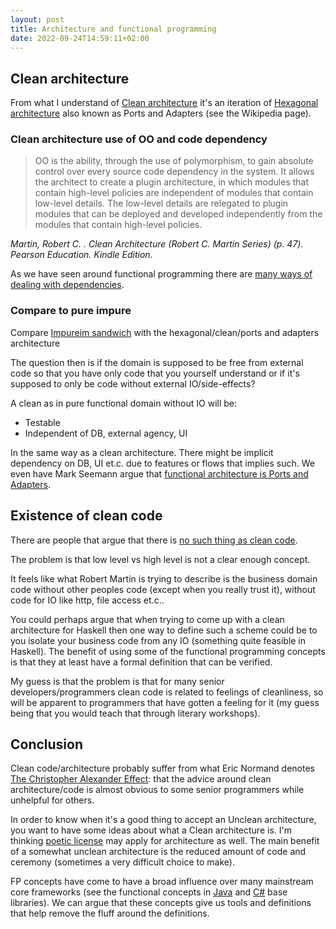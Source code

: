 ```yaml
---
layout: post
title: Architecture and functional programming
date: 2022-09-24T14:59:11+02:00
---
```


## Clean architecture

From what I understand of [Clean architecture](https://blog.cleancoder.com/uncle-bob/2012/08/13/the-clean-architecture.html) it's an iteration of [Hexagonal architecture](https://en.wikipedia.org/wiki/Hexagonal_architecture_(software)) also known as Ports and Adapters (see the Wikipedia page).

### Clean architecture use of OO and code dependency

> OO is the ability, through the use of polymorphism, to gain absolute control over every source code dependency in the system. It allows the architect to create a plugin architecture, in which modules that contain high-level policies are independent of modules that contain low-level details. The low-level details are relegated to plugin modules that can be deployed and developed independently from the modules that contain high-level policies.

*Martin, Robert C. . Clean Architecture (Robert C. Martin Series) (p. 47). Pearson Education. Kindle Edition.*

As we have seen around functional programming there are [many ways of dealing with dependencies](https://fsharpforfunandprofit.com/posts/dependencies/).

### Compare to pure impure

Compare [Impureim sandwich](https://blog.ploeh.dk/2020/03/02/impureim-sandwich/) with the hexagonal/clean/ports and adapters architecture

The question then is if the domain is supposed to be free from external code so that you have only code that you yourself understand or if it's supposed to only be code without external IO/side-effects?

A clean as in pure functional domain without IO will be:

- Testable
- Independent of DB, external agency, UI

In the same way as a clean architecture. There might be implicit dependency on DB, UI et.c. due to features or flows that implies such. We even have Mark Seemann argue that [functional architecture is Ports and Adapters](https://blog.ploeh.dk/2016/03/18/functional-architecture-is-ports-and-adapters/).

## Existence of clean code

There are people that argue that there is [no such thing as clean code](https://www.steveonstuff.com/2022/01/27/no-such-thing-as-clean-code).

The problem is that low level vs high level is not a clear enough concept.

It feels like what Robert Martin is trying to describe is the business domain code without other peoples code (except when you really trust it), without code for IO like http, file access et.c..

You could perhaps argue that when trying to come up with a clean architecture for Haskell then one way to define such a scheme could be to you isolate your business code from any IO (something quite feasible in Haskell). The benefit of using some of the functional programming concepts is that they at least have a formal definition that can be verified.

My guess is that the problem is that for many senior developers/programmers clean code is related to feelings of cleanliness, so will be apparent to programmers that have gotten a feeling for it (my guess being that you would teach that through literary workshops).

## Conclusion

Clean code/architecture probably suffer from what Eric Normand denotes [The Christopher Alexander Effect](https://ericnormand.me/podcast/the-christopher-alexander-effect): that the advice around clean architecture/code is almost obvious to some senior programmers while unhelpful for others.

In order to know when it's a good thing to accept an Unclean architecture, you want to have some ideas about what a Clean architecture is. I'm thinking [poetic license](https://en.wiktionary.org/wiki/poetic_licence) may apply for architecture as well. The main benefit of a somewhat unclean architecture is the reduced amount of code and ceremony (sometimes a very difficult choice to make).

FP concepts have come to have a broad influence over many mainstream core frameworks (see the functional concepts in [Java](https://www.baeldung.com/java-functional-programming) and [C#](https://en.wikipedia.org/wiki/Language_Integrated_Query) base libraries). We can argue that these concepts give us tools and definitions that help remove the fluff around the definitions.
